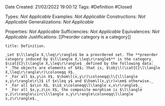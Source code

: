 <br />
<br />

Date Created: 21/02/2022 19:00:12
Tags: #Definition #Closed 

Types: _Not Applicable_
Examples: _Not Applicable_
Constructions: _Not Applicable_
Generalizations: _Not Applicable_

Properties: _Not Applicable_
Sufficiencies: _Not Applicable_
Equivalences: _Not Applicable_
Justifications: [[Preorder category is a category]]

``` ad-Definition
title: Definition.

_Let $\l\langle X,\leq\r\rangle$ be a preordered set. The **preorder category induced by $\l\langle X,\leq\r\rangle$** is the category_ $\cat{C}\l\langle X,\leq\r\rangle$ _defined by the following data:_
* _The objects are elements of $X$; that is, $\obj\l(\cat{C}\l\langle X,\leq\r\rangle\r)\coloneqq X$._
* _For all $x,y\in X$, $\hom\l(x,y\r)\coloneqq\l\{\l\langle x,y\r\rangle\r\}$ if $x\leq y$ and $\hom\l(x,y\r)=\em$ otherwise._
* _For all $x\in X$, $\id_x\coloneqq\l\langle x,x\r\rangle$._
* _For all $x,y,z\in X$, the composite morphism is $\l\langle y,z\r\rangle\circ\l\langle x,y\r\rangle\coloneqq\l\langle x,z\r\rangle$._

```
